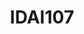 ---
title: IDAI107
sdk: streamlit
emoji: 🚀
colorFrom: indigo
colorTo: purple
short_description: Y1 IBCP AI CRS Capstone project
---